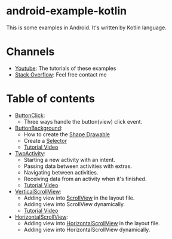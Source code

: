 # android-example-kotlin
This is some examples in Android. It's written by Kotlin language.

# Channels
- [Youtube](https://www.youtube.com/channel/UCXAZFMMGi5_C6lbW2qDsnZw): The tutorials of these examples
- [Stack Overflow](https://stackoverflow.com/users/2031246/john-le): Feel free contact me

# Table of contents
- [ButtonClick](https://github.com/john-lq/android-example-kotlin/tree/master/ButtonClick): 
  - Three ways handle the button(view) click event.
- [ButtonBackground](https://github.com/john-lq/android-example-kotlin/tree/master/ButtonBackground):
  - How to create the [Shape Drawable](https://developer.android.com/guide/topics/resources/drawable-resource#Shape)
  - Create a [Selector](https://developer.android.com/guide/topics/resources/drawable-resource#selector-element)
  - [Tutorial Video](https://youtu.be/2T1u5fs-Umw)
- [TwoActivity](https://github.com/john-lq/android-example-kotlin/tree/master/TwoActivity):
  - Starting a new activity with an intent.
  - Passing data between activities with extras.
  - Navigating between activities.
  - Receiving data from an activity when it's finished.
  - [Tutorial Video](https://youtu.be/z8rd62Rv3r0)
- [VerticalScrollView](https://github.com/john-lq/android-example-kotlin/tree/master/VerticalScrollView):
  - Adding view into [ScrollView](https://developer.android.com/reference/android/widget/ScrollView) in the layout file.
  - Adding view into ScrollView dynamically.
  - [Tutorial Video](https://youtu.be/Qr5I0uMy3G8)
- [HorizontalScrollView](https://github.com/john-lq/android-example-kotlin/tree/master/HorizontalScrollView):
  - Adding view into [HorizontalScrollView](https://developer.android.com/reference/android/widget/HorizontalScrollView) in the layout file.
  - Adding view into HorizontalScrollView dynamically.
